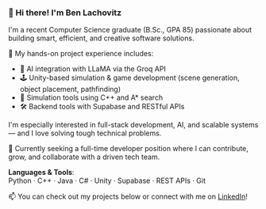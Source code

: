 ### 👋 Hi there! I'm Ben Lachovitz

I'm a recent Computer Science graduate (B.Sc., GPA 85) passionate about building smart, efficient, and creative software solutions.

🔧 My hands-on project experience includes:
- 🧠 AI integration with LLaMA via the Groq API
- 🕹️ Unity-based simulation & game development (scene generation, object placement, pathfinding)
- 🚀 Simulation tools using C++ and A* search
- 🛠️ Backend tools with Supabase and RESTful APIs

I'm especially interested in full-stack development, AI, and scalable systems — and I love solving tough technical problems.

💼 Currently seeking a full-time developer position where I can contribute, grow, and collaborate with a driven tech team.

**Languages & Tools**:  
Python · C++ · Java · C# · Unity · Supabase · REST APIs · Git

📫 You can check out my projects below or connect with me on [LinkedIn](www.linkedin.com/in/ben-lachovitz)!


